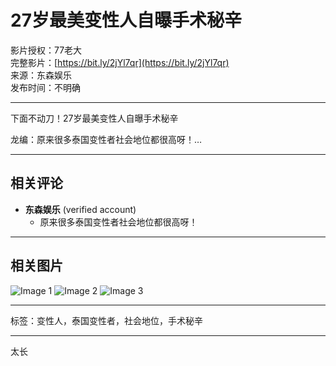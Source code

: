 # 27岁最美变性人自曝手术秘辛

影片授权：77老大  
完整影片：[https://bit.ly/2jYl7qr](https://bit.ly/2jYl7qr)  
来源：东森娱乐  
发布时间：不明确

---

下面不动刀！27岁最美变性人自曝手术秘辛

龙编：原来很多泰国变性者社会地位都很高呀！…

---

## 相关评论
- **东森娱乐** (verified account)
  - 原来很多泰国变性者社会地位都很高呀！
  
---

## 相关图片
![Image 1](https://scontent-sjc3-1.xx.fbcdn.net/v/t15.5256-10/479689204_1177320613831618_8515389327401283847_n.jpg?stp=dst-jpg_s960x960_tt6&_nc_cat=100&ccb=1-7&_nc_sid=7965db&_nc_ohc=4e33PsFnazoQ7kNvgE8AKlV&_nc_oc=AdhOKp-jl1Mn82ZTpDknshqOzB4qrDOQCtn1YnLNpOCQTzbguUPhq_vtupfrlowCEx0&_nc_zt=23&_nc_ht=scontent-sjc3-1.xx&_nc_gid=AnMW1o04BvVvt40zIXdX84x&oh=00_AYCSSmabJSO0jCnwJ1uHGbs6adYbbDqqUJMZwITXLPSYfw&oe=67B2CFB0)
![Image 2](https://scontent-sjc3-1.xx.fbcdn.net/v/t15.5256-10/476622403_1055981209621716_2143432788594137724_n.jpg?stp=dst-jpg_s960x960_tt6&_nc_cat=100&ccb=1-7&_nc_sid=7965db&_nc_ohc=Xdl-ko8voyMQ7kNvgEzcj46&_nc_oc=AdgXgYj0mXKvkfVBOC3eCCTPbqudqwTEWpyzp26K0nf8IFAFnkK1mXhmnJ7IqTmT_LM&_nc_zt=23&_nc_ht=scontent-sjc3-1.xx&_nc_gid=AnMW1o04BvVvt40zIXdX84x&oh=00_AYB39GMXzzjRAHi68f88BB038YZONQQEuOko9q_WS7pNNg&oe=67B2E2CC)
![Image 3](https://scontent-sjc3-1.xx.fbcdn.net/v/t15.5256-10/479541532_538238211944172_1859860419539805815_n.jpg?stp=dst-jpg_s960x960_tt6&_nc_cat=107&ccb=1-7&_nc_sid=7965db&_nc_ohc=GWzZPO5WBBYQ7kNvgGkj2Ep&_nc_oc=AdjJg0LWTDgW6ONK4kMKMafz9JVtc__IsOrG58N1FDmKUssvsGmKUMSwRtmCy040yA0&_nc_zt=23&_nc_ht=scontent-sjc3-1.xx&_nc_gid=AnMW1o04BvVvt40zIXdX84x&oh=00_AYAM6sUchgCP00UGNXh70durMFf5sSOysg8tL53SHvrTRg&oe=67B2ED3F)

---

标签：变性人，泰国变性者，社会地位，手术秘辛

---

太长